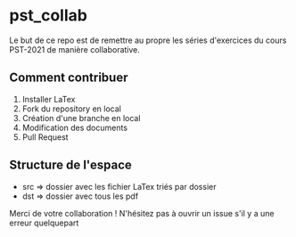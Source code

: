 # pst_collab
Le but de ce repo est de remettre au propre les séries d'exercices du cours PST-2021 de manière collaborative.

## Comment contribuer
1. Installer LaTex 
2. Fork du repository en local
3. Création d'une branche en local
4. Modification des documents
5. Pull Request

## Structure de l'espace

* src => dossier avec les fichier LaTex triés par dossier
* dst => dossier avec tous les pdf


Merci de votre collaboration ! N'hésitez pas à ouvrir un issue s'il y a une erreur quelquepart

